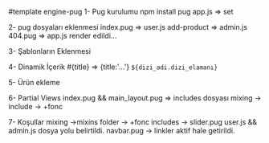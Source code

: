 #template engine-pug
1- Pug kurulumu
    npm install pug
    app.js => set 

2- pug dosyaları eklenmesi
    index.pug => user.js
    add-product => admin.js
    404.pug => app.js   render edildi...

3- Şablonların Eklenmesi

4- Dinamik İçerik
    #{title} => {title:'...'}
    `${dizi_adi.dizi_elamanı}`

5- Ürün ekleme 

6- Partial Views
   index.pug && main_layout.pug => includes dosyası
   mixing -> include -> +fonc

7- Koşullar
    mixing ->mixins folder -> +fonc
    includes -> slider.pug
    user.js && admin.js dosya yolu belirtildi.
    navbar.pug -> linkler aktif hale getirildi.
    
